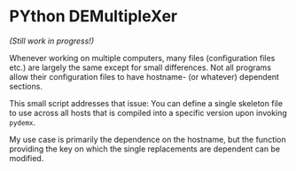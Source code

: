 PYthon DEMultipleXer
========
*(Still work in progress!)*

Whenever working on multiple computers, many files (configuration files etc.)
are largely the same except for small differences. Not all programs allow their
configuration files to have hostname- (or whatever) dependent sections.

This small script addresses that issue: You can define a single skeleton file
to use across all hosts that is compiled into a specific version upon invoking
`pydemx`.

My use case is primarily the dependence on the hostname, but the function
providing the key on which the single replacements are dependent can be
modified.


